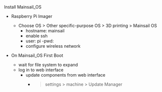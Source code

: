 Install Mainsail_OS
- Raspberry Pi Imager
  - Choose OS > Other specific-purpose OS > 3D printing > Mainsail OS
    - hostname: mainsail
    - enable ssh
    - user: pi -pwd:
    - configure wireless network

- On Mainsail_OS First Boot
  - wait for file system to expand
  - log in to web interface
    - update components from web interface
      - > settings > machine > Update Manager